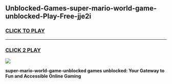 
## Unblocked-Games-super-mario-world-game-unblocked-Play-Free-jje2i
<h3>
<a href="https://premium76.site?title=super-mario-world-game-unblocked&ref=09A">CLICK TO PLAY</a></h3>
<hr>

<h3>
<a href="https://premium76.site?title=super-mario-world-game-unblocked&ref=09A">CLICK 2 PLAY</a>
  
</h3>

<a href="https://premium76.site?title=super-mario-world-game-unblocked&ref=09A"><img src="https://clearcache.store/games.png"></a>


**super-mario-world-game-unblocked games unblocked: Your Gateway to Fun and Accessible Online Gaming**
